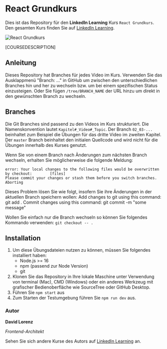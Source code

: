 # React Grundkurs

Dies ist das Repository für den **LinkedIn Learning** Kurs `React Grundkurs`. Den gesamten Kurs finden Sie auf [LinkedIn Learning][lil-course-url].

![React Grundkurs][lil-thumbnail-url] 

[COURSEDESCRIPTION]

## Anleitung

Dieses Repository hat Branches für jedes Video im Kurs. Verwenden Sie das Ausklappmenü "Branch: ..." in GitHub um zwischen den unterschiedlichen Branches hin und her zu wechseln bzw. um bei einem spezifischen Status einzusteigen. Oder Sie fügen `/tree/BRANCH_NAME` der URL hinzu um direkt in den gewünschten Branch zu wechseln.

## Branches

Die Git Branches sind passend zu den Videos im Kurs strukturiert. Die Namenskonvention lautet `Kapitel#_Video#_Topic`. Der Branch `02_03-...` beinhaltet zum Beispiel die Übungen für das dritte Video im zweiten Kapitel. 
Der `master` Branch beinhaltet den initialen Quellcode und wird nicht für die Übungen innerhalb des Kurses genutzt.

Wenn Sie von einem Branch nach Änderungen zum nächsten Branch wechseln, erhalten Sie möglicherweise die folgende Meldung:

```
error: Your local changes to the following files would be overwritten by checkout:        [files]
Please commit your changes or stash them before you switch branches.
Aborting
```

Dieses Problem lösen Sie wie folgt, insofern Sie ihre Änderungen in der aktuellen Branch speichern wollen:
    Add changes to git using this command: git add .
    Commit changes using this command: git commit -m "some message"
    
Wollen Sie einfach nur die Branch wechseln so können Sie folgendes Kommando verwenden: `git checkout -- .`

## Installation

1. Um diese Übungsdateien nutzen zu können, müssen Sie folgendes installiert haben:
   - Node.js >= 16
   - npm (passend zur Node Version)
   - git
2. Klonen Sie das Repository in Ihre lokale Maschine unter Verwendung von terminal (Mac), CMD (Windows) oder ein anderes Werkzeug mit grafischer Bedienoberfläche wie SourceTree oder GitHub Desktop.
3. Führen Sie `npm start` aus
4. Zum Starten der Testumgebung führen Sie `npm run dev` aus.

### Autor

**David Lorenz**

_Frontend-Architekt_

Sehen Sie sich andere Kurse des Autors auf [LinkedIn Learning](https://www.linkedin.com/learning/instructors/david-lorenz) an.

[0]: # (Replace these placeholder URLs with actual course URLs)
[lil-course-url]: https://www.linkedin.com/learning/building-a-graphql-project-with-react-js
[lil-thumbnail-url]: https://cdn.lynda.com/course/2875095/2875095-1615224395432-16x9.jpg
